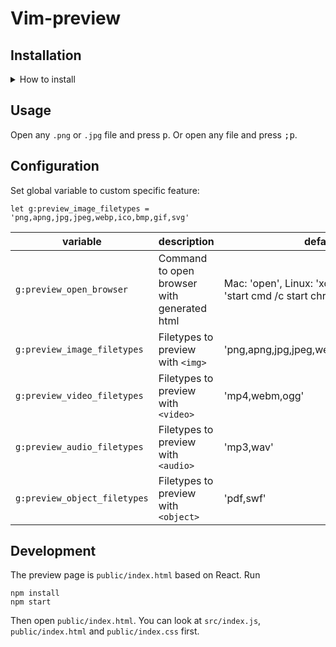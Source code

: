 # Vim-preview

## Installation

<details>
<summary><a>How to install</a></summary>

- [VundleVim][2]

        Plugin 'leafOfTree/vim-preview'

- [vim-pathogen][5]

        cd ~/.vim/bundle && \
        git clone https://github.com/leafOfTree/vim-preview --depth 1

- [vim-plug][7]

        Plug 'leafOfTree/vim-preview'
        :PlugInstall

- Or manually, clone this plugin to `path/to/this_plugin`, and add it to `rtp` in vimrc

        set rtp+=path/to/this_plugin

<br />
</details>

## Usage

Open any `.png` or `.jpg` file and press <kbd>p</kbd>. Or open any file and press <kbd>;p</kbd>.

## Configuration

Set global variable to custom specific feature:

    let g:preview_image_filetypes = 'png,apng,jpg,jpeg,webp,ico,bmp,gif,svg'

| variable                     | description                                 | default                                                            |
|------------------------------|---------------------------------------------|--------------------------------------------------------------------|
| `g:preview_open_browser`     | Command to open browser with generated html | Mac: 'open', Linux: 'xdg-open', win32: 'start cmd /c start chrome' |
| `g:preview_image_filetypes`  | Filetypes to preview with `<img>`           | 'png,apng,jpg,jpeg,webp,ico,bmp,gif,svg'                           |
| `g:preview_video_filetypes`  | Filetypes to preview with `<video>`         | 'mp4,webm,ogg'                                                     |
| `g:preview_audio_filetypes`  | Filetypes to preview with `<audio>`         | 'mp3,wav'                                                          |
| `g:preview_object_filetypes` | Filetypes to preview with `<object>`        | 'pdf,swf'                                                          |

## Development

The preview page is `public/index.html` based on React. Run

    npm install 
    npm start

Then open `public/index.html`. You can look at `src/index.js`, `public/index.html` and `public/index.css` first.
